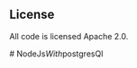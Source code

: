 
## License

All code is licensed Apache 2.0.

[repo]: https://github.com/btholt/complete-intro-to-sql
#   N o d e J s _ W i t h _ p o s t g r e s Q l 
 
 
